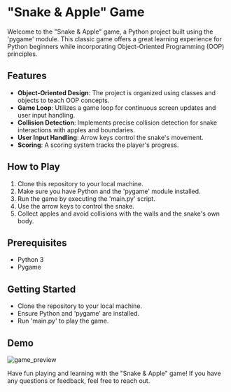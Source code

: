 # "Snake & Apple" Game

Welcome to the "Snake & Apple" game, a Python project built using the 'pygame' module. This classic game offers a great learning experience for Python beginners while incorporating Object-Oriented Programming (OOP) principles.

## Features

- **Object-Oriented Design**: The project is organized using classes and objects to teach OOP concepts.
- **Game Loop**: Utilizes a game loop for continuous screen updates and user input handling.
- **Collision Detection**: Implements precise collision detection for snake interactions with apples and boundaries.
- **User Input Handling**: Arrow keys control the snake's movement.
- **Scoring**: A scoring system tracks the player's progress.

## How to Play

1. Clone this repository to your local machine.
2. Make sure you have Python and the 'pygame' module installed.
3. Run the game by executing the 'main.py' script.
4. Use the arrow keys to control the snake.
5. Collect apples and avoid collisions with the walls and the snake's own body.

## Prerequisites

- Python 3
- Pygame

## Getting Started

- Clone the repository to your local machine.
- Ensure Python and 'pygame' are installed.
- Run 'main.py' to play the game.

## Demo
![game_preview](https://github.com/pritpalcodes/Snake-Apple/assets/90276050/8c087ff2-4367-4489-b335-567c7c1652d7)

Have fun playing and learning with the "Snake & Apple" game! If you have any questions or feedback, feel free to reach out.

